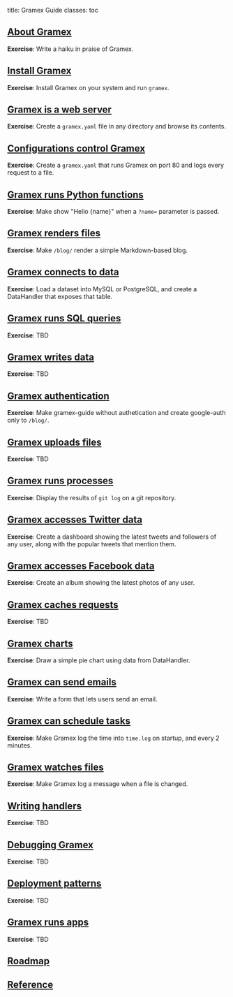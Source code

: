 title: Gramex Guide
classes: toc

## [About Gramex](about/)

**Exercise**: Write a haiku in praise of Gramex.

## [Install Gramex](install/)

**Exercise**: Install Gramex on your system and run `gramex`.

## [Gramex is a web server](server/)

**Exercise**: Create a `gramex.yaml` file in any directory and browse its contents.

## [Configurations control Gramex](config/)

**Exercise**: Create a `gramex.yaml` that runs Gramex on port 80 and logs every request to a file.

## [Gramex runs Python functions](functionhandler/)

**Exercise**: Make </greet> show "Hello {name}" when a `?name=` parameter is passed.

## [Gramex renders files](filehandler/)

**Exercise**: Make `/blog/` render a simple Markdown-based blog.

## [Gramex connects to data](datahandler/)

**Exercise**: Load a dataset into MySQL or PostgreSQL, and create a DataHandler that exposes that table.

## [Gramex runs SQL queries](queryhandler/)

**Exercise**: TBD

## [Gramex writes data](jsonhandler/)

**Exercise**: TBD

## [Gramex authentication](auth/)

**Exercise**: Make gramex-guide without authetication and create google-auth only to `/blog/`.

## [Gramex uploads files](uploadhandler/)

**Exercise**: TBD

## [Gramex runs processes](processhandler/)

**Exercise**: Display the results of `git log` on a git repository.

## [Gramex accesses Twitter data](twitterresthandler/)

**Exercise**: Create a dashboard showing the latest tweets and followers of any user, along with the popular tweets that mention them.

## [Gramex accesses Facebook data](facebookgraphhandler/)

**Exercise**: Create an album showing the latest photos of any user.

## [Gramex caches requests](cache/)

**Exercise**: TBD

## [Gramex charts](chart/)

**Exercise**: Draw a simple pie chart using data from DataHandler.

## [Gramex can send emails](email/)

**Exercise**: Write a form that lets users send an email.

## [Gramex can schedule tasks](scheduler/)

**Exercise**: Make Gramex log the time into <code>time.log</code> on startup, and every 2 minutes.

## [Gramex watches files](watch/)

**Exercise**: Make Gramex log a message when a file is changed.

## [Writing handlers](handlers/)

**Exercise**: TBD

## [Debugging Gramex](debug/)

**Exercise**: TBD

## [Deployment patterns](deploy/)

**Exercise**: TBD

## [Gramex runs apps](apps/)

**Exercise**: TBD

## [Roadmap](roadmap)

## [Reference](https://learn.gramener.com/gramex/gramex.html)
